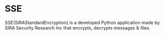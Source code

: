# SSE
SSE(SIRAStandardEncryption) is a developed Python application made by SIRA Security Research Inc that encrypts, decrypts messages &amp; files.
